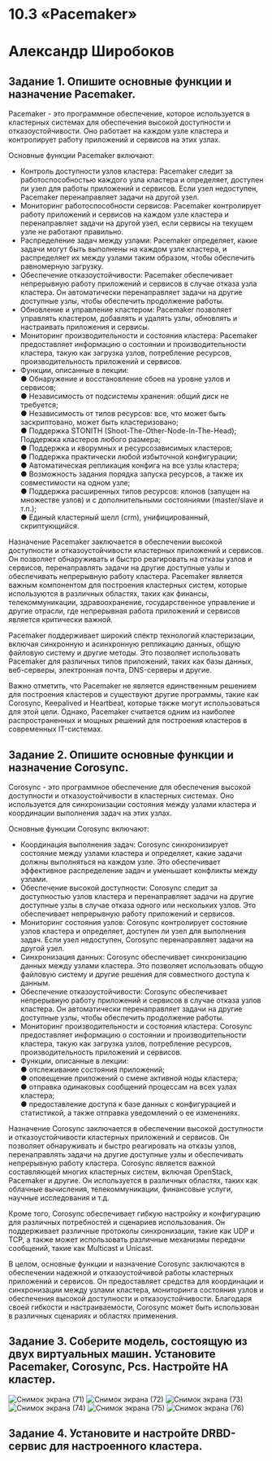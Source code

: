 # 10.3 «Pacemaker»
# Александр Широбоков
## Задание 1. Опишите основные функции и назначение Pacemaker.
Pacemaker - это программное обеспечение, которое используется в кластерных системах для обеспечения высокой доступности и отказоустойчивости. Оно работает на каждом узле кластера и контролирует работу приложений и сервисов на этих узлах.

Основные функции Pacemaker включают:
 - Контроль доступности узлов кластера: Pacemaker следит за работоспособностью каждого узла кластера и определяет, доступен ли узел для работы приложений и сервисов. Если узел недоступен, Pacemaker перенаправляет задачи на другой узел.
 - Мониторинг работоспособности сервисов: Pacemaker контролирует работу приложений и сервисов на каждом узле кластера и перенаправляет задачи на другой узел, если сервисы на текущем узле не работают правильно.
 - Распределение задач между узлами: Pacemaker определяет, какие задачи могут быть выполнены на каждом узле кластера, и распределяет их между узлами таким образом, чтобы обеспечить равномерную загрузку.
 - Обеспечение отказоустойчивости: Pacemaker обеспечивает непрерывную работу приложений и сервисов в случае отказа узла кластера. Он автоматически перенаправляет задачи на другие доступные узлы, чтобы обеспечить продолжение работы.
 - Обновление и управление кластером: Pacemaker позволяет управлять кластером, добавлять и удалять узлы, обновлять и настраивать приложения и сервисы.
 - Мониторинг производительности и состояния кластера: Pacemaker предоставляет информацию о состоянии и производительности кластера, такую как загрузка узлов, потребление ресурсов, производительность приложений и сервисов.
 - Функции, описанные в лекции:   
● Обнаружение и восстановление сбоев на уровне узлов и
сервисов;   
● Независимость от подсистемы хранения: общий диск не
требуется;    
● Независимость от типов ресурсов: все, что может быть
заскриптовано, может быть кластеризовано;   
● Поддержка STONITH (Shoot-The-Other-Node-In-The-Head);
Поддержка кластеров любого размера;   
● Поддержка и кворумных и ресурсозависимых кластеров;   
● Поддержка практически любой избыточной конфигурации;    
● Автоматическая репликация конфига на все узлы кластера;   
● Возможность задания порядка запуска ресурсов, а также их
совместимости на одном узле;    
● Поддержка расширенных типов ресурсов: клонов (запущен
на множестве узлов) и с дополнительными состояниями
(master/slave и т.п.);    
● Единый кластерный шелл (crm), унифицированный,
скриптующийся.    

Назначение Pacemaker заключается в обеспечении высокой доступности и отказоустойчивости кластерных приложений и сервисов. Он позволяет обнаруживать и быстро реагировать на отказы узлов и сервисов, перенаправлять задачи на другие доступные узлы и обеспечивать непрерывную работу кластера. Pacemaker является важным компонентом для построения кластерных систем, которые используются в различных областях, таких как финансы, телекоммуникации, здравоохранение, государственное управление и другие отрасли, где непрерывная работа приложений и сервисов является критически важной.

Pacemaker поддерживает широкий спектр технологий кластеризации, включая синхронную и асинхронную репликацию данных, общую файловую систему и другие методы. Это позволяет использовать Pacemaker для различных типов приложений, таких как базы данных, веб-серверы, электронная почта, DNS-серверы и другие.

Важно отметить, что Pacemaker не является единственным решением для построения кластеров и существуют другие программы, такие как Corosync, Keepalived и Heartbeat, которые также могут использоваться для этой цели. Однако, Pacemaker считается одним из наиболее распространенных и мощных решений для построения кластеров в современных IT-системах.
## Задание 2. Опишите основные функции и назначение Corosync.
Corosync - это программное обеспечение для обеспечения высокой доступности и отказоустойчивости в кластерных системах. Оно используется для синхронизации состояния между узлами кластера и координации выполнения задач на этих узлах.

Основные функции Corosync включают:
 - Координация выполнения задач: Corosync синхронизирует состояние между узлами кластера и определяет, какие задачи должны выполняться на каждом узле. Это обеспечивает эффективное распределение задач и уменьшает конфликты между узлами.
 - Обеспечение высокой доступности: Corosync следит за доступностью узлов кластера и перенаправляет задачи на другие доступные узлы в случае отказа одного или нескольких узлов. Это обеспечивает непрерывную работу приложений и сервисов.
 - Мониторинг состояния узлов: Corosync контролирует состояние узлов кластера и определяет, доступен ли узел для выполнения задач. Если узел недоступен, Corosync перенаправляет задачи на другой узел.
 - Синхронизация данных: Corosync обеспечивает синхронизацию данных между узлами кластера. Это позволяет использовать общую файловую систему и другие решения для совместного доступа к данным.
 - Обеспечение отказоустойчивости: Corosync обеспечивает непрерывную работу приложений и сервисов в случае отказа узлов кластера. Он автоматически перенаправляет задачи на другие доступные узлы, чтобы обеспечить продолжение работы.
 - Мониторинг производительности и состояния кластера: Corosync предоставляет информацию о состоянии и производительности кластера, такую как загрузка узлов, потребление ресурсов, производительность приложений и сервисов.
 - Функции, описанные в лекции:  
● отслеживание состояния приложений;    
● оповещение приложений о смене активной ноды кластера;   
● отправка одинаковых сообщений процессам на всех узлах
кластера;   
● предоставление доступа к базе данных с конфигурацией и
статистикой, а также отправка уведомлений о ее изменениях.    


Назначение Corosync заключается в обеспечении высокой доступности и отказоустойчивости кластерных приложений и сервисов. Он позволяет обнаруживать и быстро реагировать на отказы узлов, перенаправлять задачи на другие доступные узлы и обеспечивать непрерывную работу кластера. Corosync является важной составляющей многих кластерных систем, включая OpenStack, Pacemaker и другие. Он используется в различных областях, таких как облачные вычисления, телекоммуникации, финансовые услуги, научные исследования и т.д.

Кроме того, Corosync обеспечивает гибкую настройку и конфигурацию для различных потребностей и сценариев использования. Он поддерживает различные протоколы синхронизации, такие как UDP и TCP, а также может использовать различные механизмы передачи сообщений, такие как Multicast и Unicast.

В целом, основные функции и назначение Corosync заключаются в обеспечении надежной и отказоустойчивой работы кластерных приложений и сервисов. Он предоставляет средства для координации и синхронизации между узлами кластера, мониторинга состояния узлов и обеспечения высокой доступности и отказоустойчивости. Благодаря своей гибкости и настраиваемости, Corosync может быть использован в различных сценариях и областях применения.
## Задание 3. Соберите модель, состоящую из двух виртуальных машин. Установите Pacemaker, Corosync, Pcs. Настройте HA кластер.
![Снимок экрана (71)](https://user-images.githubusercontent.com/69298696/229667003-fa511b1b-7d1a-4fc9-950a-e7f211a9c90c.png)
![Снимок экрана (72)](https://user-images.githubusercontent.com/69298696/229667015-157adcb8-3031-4b0c-89d9-5ae58b25b5ae.png)
![Снимок экрана (73)](https://user-images.githubusercontent.com/69298696/229667018-66d87972-d9d9-4698-8eae-87d1b05e1cd3.png)
![Снимок экрана (74)](https://user-images.githubusercontent.com/69298696/229667021-5463ce83-5b2c-4c38-9d4f-4c1632cdb403.png)
![Снимок экрана (75)](https://user-images.githubusercontent.com/69298696/229667022-0d2b3169-80a6-4efc-8a20-7ab4a9226f6f.png)
![Снимок экрана (76)](https://user-images.githubusercontent.com/69298696/229667024-49648dee-420c-4c39-8219-cb2bfeec3b0a.png)

## Задание 4. Установите и настройте DRBD-сервис для настроенного кластера.
